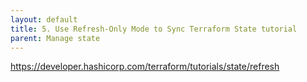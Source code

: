 ```yaml
---
layout: default
title: 5. Use Refresh-Only Mode to Sync Terraform State tutorial
parent: Manage state
---
```


https://developer.hashicorp.com/terraform/tutorials/state/refresh